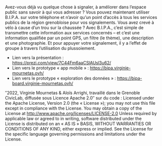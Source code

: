 Avez-vous déjà vu quelque chose à signaler, à améliorer dans l’espace public sans savoir à qui vous adresser ? Vous pouvez maintenant utiliser B.I.P.A. sur votre téléphone et n’avoir qu’un point d’accès à tous les services publics de la région grenobloise pour vos signalements.
Vous avez crevé à vélo à cause d’un trou sur la chaussée ? Avec B.I.P.A., c’est simple de transmettre cette information aux services concernés – et c’est une information qualifiée par un point GPS, un filtre (le thème), une description et une photographie. 
Et pour appuyer votre signalement, il y a l’effet de groupe à travers l’utilisation du plussoiement.

- Lien vers la présentation : https://prezi.com/view/7C44Fm6aaCSlAUsl3u62/
- Lien vers le prototype « app mobile » : https://bipa.virginie-mournetas.ovh/
- Lien vers le prototype « exploration des données » : https://bipa-board.virginie-mournetas.ovh/

″2022, Virginie Mournetas & Aloïs Arrighi, travaillé dans le Grenoble CivicLab, diffusée sous Licence Apache 2.0″ sur du code :
Licensed under the Apache License, Version 2.0 (the « License »); you may not use this file except in compliance with the License. You may obtain a copy of the License at http://www.apache.org/licenses/LICENSE-2.0
Unless required by applicable law or agreed to in writing, software distributed under the License is distributed on an « AS IS » BASIS, WITHOUT WARRANTIES OR CONDITIONS OF ANY KIND, either express or implied. See the License for the specific language governing permissions and limitations under the License.
